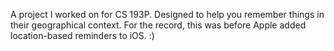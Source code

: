 A project I worked on for CS 193P. Designed to help you remember things in their geographical context. For the record, this was before Apple added location-based reminders to iOS. :)
